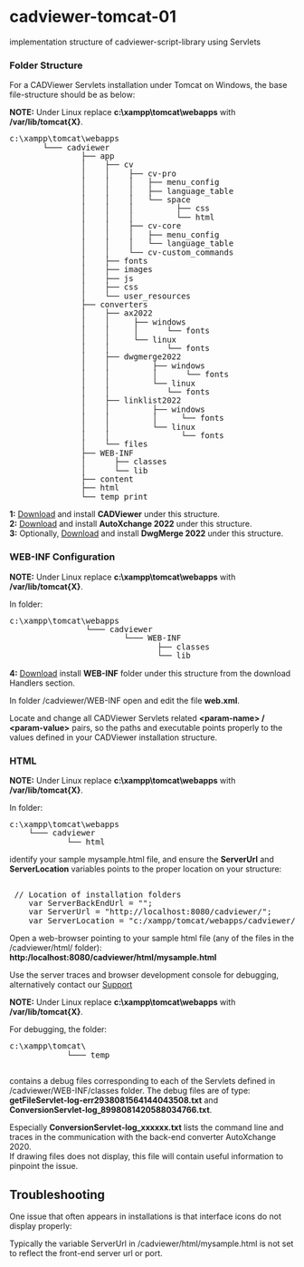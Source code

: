 # cadviewer-tomcat-01
implementation  structure of cadviewer-script-library using Servlets




### Folder Structure
For a CADViewer Servlets installation under Tomcat on Windows, the base file-structure should be as below: 

**NOTE:** Under Linux replace **c:\xampp\tomcat\webapps** with **/var/lib/tomcat{X}**.

<pre style="line-height: 110%">
c:\xampp\tomcat\webapps
       └─── cadviewer
               ├── app
               │    ├── cv
               │    │    ├── cv-pro 
               │    │    │   ├── menu_config
               │    │    │   ├── language_table
               │    │    │   └── space
               │    │    │         ├── css 
               │    │    │         └── html
               │    │    ├── cv-core
               │    │    │   ├── menu_config
               │    │    │   └── language_table
               │    │    └── cv-custom_commands
               │    ├── fonts
               │    ├── images
               │    ├── js
               │    ├── css
               │    └── user_resources	
               ├── converters
               │    ├── ax2022
               │    │     ├── windows 
               │    │     │      └── fonts
               │    │     └── linux
               │    │            └── fonts
               │    ├── dwgmerge2022
               │    │         ├── windows 
               │    │         │      └── fonts
               │    │         └── linux
               │    │            └── fonts
               │    ├── linklist2022
               │    │         ├── windows 
               │    │         │     └── fonts
               │    │         └── linux
               │    │               └── fonts
               │    └── files
               ├── WEB-INF
               │      ├── classes
               │      └── lib
               ├── content
               ├── html
               └── temp_print
</pre>

**1:** [Download](https://cadviewer.com/download/) and install **CADViewer** under this structure.  <br>
**2:** [Download](https://cadviewer.com/download/) and install **AutoXchange 2022** under this structure. <br>
**3:** Optionally, [Download](https://cadviewer.com/download/) and install **DwgMerge 2022** under this structure.


### WEB-INF Configuration

**NOTE:** Under Linux replace **c:\xampp\tomcat\webapps** with **/var/lib/tomcat{X}**.


In folder:

<pre style="line-height: 110%">
c:\xampp\tomcat\webapps
	            └─── cadviewer
                        └─── WEB-INF
                               ├── classes
                               └── lib
</pre>


**4:** [Download](https://cadviewer.com/download/) install **WEB-INF** folder under this structure from the download Handlers section. 


In folder /cadviewer/WEB-INF open and edit the file **web.xml**.

Locate and change all CADViewer Servlets related  **&lt;param-name&gt; / &lt;param-value&gt;** pairs, so the paths and executable points properly to the values defined in your CADViewer installation structure. 
 
  

### HTML 

**NOTE:** Under Linux replace **c:\xampp\tomcat\webapps** with **/var/lib/tomcat{X}**.

In folder:

<pre style="line-height: 110%">
c:\xampp\tomcat\webapps
    └─── cadviewer
            └── html
</pre>


identify your sample mysample.html file, and ensure the **ServerUrl** and **ServerLocation** variables points to the proper location on your structure:

<pre style="line-height: 110%">

 // Location of installation folders
    var ServerBackEndUrl = "";
    var ServerUrl = "http://localhost:8080/cadviewer/";
    var ServerLocation = "c:/xampp/tomcat/webapps/cadviewer/";
</pre>




Open a web-browser pointing to your sample html file (any of the files in the /cadviewer/html/ folder): **http:/localhost:8080/cadviewer/html/mysample.html**

Use the server traces and browser development console for debugging, alternatively contact our [Support](https://cadviewer.com/cadviewertechdocs/support/)  

**NOTE:** Under Linux replace **c:\xampp\tomcat\webapps** with **/var/lib/tomcat{X}**.

For debugging, the folder:
<pre style="line-height: 110%">
c:\xampp\tomcat\
            └─── temp
		</pre>
contains a debug files corresponding to each of the Servlets defined in /cadviewer/WEB-INF/classes folder. The debug files are of type:  **getFileServlet-log-err2938081564144043508.txt** and **ConversionServlet-log_8998081420588034766.txt**.

Especially **ConversionServlet-log_xxxxxx.txt** lists the command line and traces in the communication with the back-end converter AutoXchange 2020. <br>
If drawing files does not display, this file will contain useful information to pinpoint the issue.


## Troubleshooting

One issue that often appears in installations is that interface icons do not display properly:

Typically the variable ServerUrl in /cadviewer/html/mysample.html is not set to reflect the front-end server url or port.
